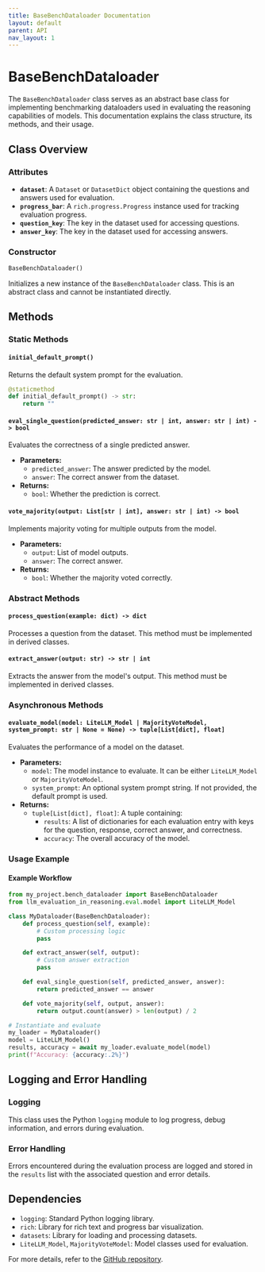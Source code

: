```yaml
---
title: BaseBenchDataloader Documentation
layout: default
parent: API
nav_layout: 1
---
```


# BaseBenchDataloader

The `BaseBenchDataloader` class serves as an abstract base class for implementing benchmarking dataloaders used in evaluating the reasoning capabilities of models. This documentation explains the class structure, its methods, and their usage.

## Class Overview

### Attributes

- **`dataset`**: A `Dataset` or `DatasetDict` object containing the questions and answers used for evaluation.
- **`progress_bar`**: A `rich.progress.Progress` instance used for tracking evaluation progress.
- **`question_key`**: The key in the dataset used for accessing questions.
- **`answer_key`**: The key in the dataset used for accessing answers.

### Constructor

```python
BaseBenchDataloader()
```

Initializes a new instance of the `BaseBenchDataloader` class. This is an abstract class and cannot be instantiated directly.

## Methods

### Static Methods

#### `initial_default_prompt()`

Returns the default system prompt for the evaluation.

```python
@staticmethod
def initial_default_prompt() -> str:
    return ""
```

#### `eval_single_question(predicted_answer: str | int, answer: str | int) -> bool`

Evaluates the correctness of a single predicted answer.

- **Parameters:**
  - `predicted_answer`: The answer predicted by the model.
  - `answer`: The correct answer from the dataset.
- **Returns:**
  - `bool`: Whether the prediction is correct.

#### `vote_majority(output: List[str | int], answer: str | int) -> bool`

Implements majority voting for multiple outputs from the model.

- **Parameters:**
  - `output`: List of model outputs.
  - `answer`: The correct answer.
- **Returns:**
  - `bool`: Whether the majority voted correctly.

### Abstract Methods

#### `process_question(example: dict) -> dict`

Processes a question from the dataset. This method must be implemented in derived classes.

#### `extract_answer(output: str) -> str | int`

Extracts the answer from the model's output. This method must be implemented in derived classes.

### Asynchronous Methods

#### `evaluate_model(model: LiteLLM_Model | MajorityVoteModel, system_prompt: str | None = None) -> tuple[List[dict], float]`

Evaluates the performance of a model on the dataset.

- **Parameters:**
  - `model`: The model instance to evaluate. It can be either `LiteLLM_Model` or `MajorityVoteModel`.
  - `system_prompt`: An optional system prompt string. If not provided, the default prompt is used.
- **Returns:**
  - `tuple[List[dict], float]`: A tuple containing:
    - `results`: A list of dictionaries for each evaluation entry with keys for the question, response, correct answer, and correctness.
    - `accuracy`: The overall accuracy of the model.

### Usage Example

#### Example Workflow

```python
from my_project.bench_dataloader import BaseBenchDataloader
from llm_evaluation_in_reasoning.eval.model import LiteLLM_Model

class MyDataloader(BaseBenchDataloader):
    def process_question(self, example):
        # Custom processing logic
        pass

    def extract_answer(self, output):
        # Custom answer extraction
        pass

    def eval_single_question(self, predicted_answer, answer):
        return predicted_answer == answer

    def vote_majority(self, output, answer):
        return output.count(answer) > len(output) / 2

# Instantiate and evaluate
my_loader = MyDataloader()
model = LiteLLM_Model()
results, accuracy = await my_loader.evaluate_model(model)
print(f"Accuracy: {accuracy:.2%}")
```

## Logging and Error Handling

### Logging

This class uses the Python `logging` module to log progress, debug information, and errors during evaluation.

### Error Handling

Errors encountered during the evaluation process are logged and stored in the `results` list with the associated question and error details.

## Dependencies

- `logging`: Standard Python logging library.
- `rich`: Library for rich text and progress bar visualization.
- `datasets`: Library for loading and processing datasets.
- `LiteLLM_Model`, `MajorityVoteModel`: Model classes used for evaluation.

For more details, refer to the [GitHub repository](https://github.com/your-repo-link).
